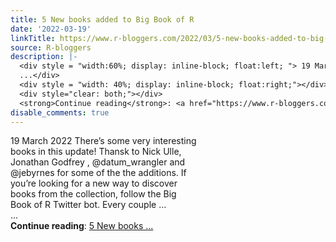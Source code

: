 ```yaml
---
title: 5 New books added to Big Book of R
date: '2022-03-19'
linkTitle: https://www.r-bloggers.com/2022/03/5-new-books-added-to-big-book-of-r/
source: R-bloggers
description: |-
  <div style = "width:60%; display: inline-block; float:left; "> 19 March 2022 There’s some very interesting books in this update! Thansk to Nick Ulle, Jonathan Godfrey , @datum_wrangler and @jebyrnes for some of the the additions. If you’re looking for a new way to discover books from the collection, follow the Big Book of R Twitter bot. Every couple …<br />
  ...</div>
  <div style = "width: 40%; display: inline-block; float:right;"></div>
  <div style="clear: both;"></div>
  <strong>Continue reading</strong>: <a href="https://www.r-bloggers.com/2022/03/5-new-books-added-to-big-book-of-r/">5 New books ...
disable_comments: true
---
```

<div style = "width:60%; display: inline-block; float:left; "> 19 March 2022 There’s some very interesting books in this update! Thansk to Nick Ulle, Jonathan Godfrey , @datum_wrangler and @jebyrnes for some of the the additions. If you’re looking for a new way to discover books from the collection, follow the Big Book of R Twitter bot. Every couple …<br />
...</div>
<div style = "width: 40%; display: inline-block; float:right;"></div>
<div style="clear: both;"></div>
<strong>Continue reading</strong>: <a href="https://www.r-bloggers.com/2022/03/5-new-books-added-to-big-book-of-r/">5 New books ...